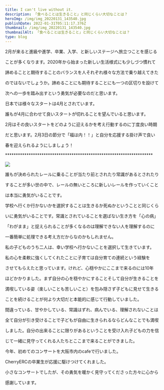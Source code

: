 ```yaml
---
title: I can't live without it.
description: 「食べることは生きること」と同じくらい大切なことは？
heroImg: /img/img_20220131_143540.jpg
publishDate: 2022-01-31T05:11:17.376Z
thumbnail: /img/img_20220131_143540.jpg
thumbnailAlt: 「食べることは生きること」と同じくらい大切なことは？
type: blog
---
```

 2月が来ると進級や進学、卒業、入学、と新しいステージへ旅立つことを感じる

ことが多くなります。2020年から始まった新しい生活様式にも少しづつ慣れて

諦めることと期待することのバランスを人それぞれ様々な方法で乗り越えてきた

のではないでしょうか。諦めることにも期待することにも一つの区切りを設けて

次への一歩を踏み出すという勇気が必要なのだと思います。

日本では様々なスタートは4月とされています。

誰もが4月に合わせて良いスタートが切れることを望んでいると思います。

2月はその良いスタートをどのように迎えるかを考え行動するのに丁度良い時期

だと思います。2月3日の節分で「福は内！！」と自分を応援する掛け声で良い

春を迎えられるようにしましょう！

\*\*\*\*\*\*\*\*\*\*\*\*\*\*\*\*\*\*\*\*\*\*\*\*\*\*\*\*\*\*\*\*\*\*\*\*\*\*\*\*\*\*\*\*\*\*\*\*\*\*\*\*\*\*\*\*\*\*\*\*\*\*\*\*\*\*\*\**

![](/img/img_20220131_154908.jpg)

誰もが決められたレールに乗ることが当たり前とされたり常識があるとされたり

することが多い世の中で、レールの無いところに新しいレールを作っていくこと

は本当に勇気がいることです。

学校へ行くか行かないかを選択することは生きるか死ぬかということと同じくら

いに勇気がいることです。常識とされていることを選ばない生き方を「心の病」

「わがまま」と捉えられることが多くなるのは理解できない人を理解するのに

一番簡単に処理できる考え方だからなのかもしれません。

私の子どものうち二人は、幸い学校へ行かないことを選択して生きています。

私の心を柔軟に強くしてくれたことに子育ては自分育ての連続という経験を

させてもらえたと思っています。けれど、心穏やかにここまで来るのには10年

ほどかかりました。まず自分の心を穏やかにすることそして自分が生きることを

満喫している姿（楽しいことも苦しいこと）を包み隠さず子どもに見せて生きる

ことを続けることが何より大切だと本能的に感じて行動していました。

間違っている、甘やかしている、常識はずれ、病んでいる、理解されないことは

全て自分が引き受けることで子どもが自由に生きられるならどんなことでも満喫

しました。自分の出来ることに限りがあるということを受け入れ子どもの力を信

じて一緒に見守ってくれる人たちとここまで来ることができました。

今年、初めてのコンサートを大阪市内のcafeで行いました。

CherryERCの卒業生が応援に駆けつけてくれました。

小さなコンサートでしたが、その勇気を暖かく見守ってくださった方々に心から

感謝しています。